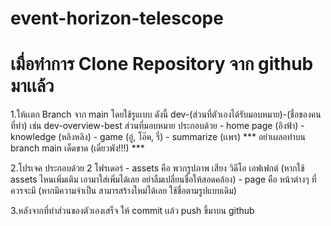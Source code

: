 # event-horizon-telescope

# เมื่อทำการ Clone Repository จาก github มาเเล้ว
1.ให้เเตก Branch จาก main โดยใช้รูแเบบ ดังนี้ dev-(ส่วนที่ตัวเองได้รับมอบหมาย)-(ชื่อของคนที่ทำ) เช่น dev-overview-best
  ส่วนที่มอบหมาย ประกอบด้วย 
    - home page (อิงฟ้า)
    - knowledge (หลิงหลิง)
    - game (อู๋, โอ๊ค, รี่)
    - summarize (เเพร)
  *** อย่าเผลอทำบน branch main เด็ดขาด (เดี๋ยวพัง!!!) ***

2.โปรเจค ประกอบด้วย 2 โฟรเดอร์
    - assets คือ พวกรูปภาพ เสียง วิดีโอ เอฟเฟกต์ (หากใช้ assets ไหนเพิ่มเติม เอามาใส่เพิ่มได้เลย อย่าลืมเปลี่ยนชื่อให้สอดคล้อง)
    - page คือ หน้าต่างๆ ที่ควรจะมี (หากมีความจำเป็น สามารสร้างใหม่ได้เลย ใช้ชื่อตามรูปแบบเดิม)

3.หลังจากที่ทำส่วนของตัวเองเสร็จ ให้ commit เเล้ว push ขึ้มาบน github